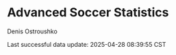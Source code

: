 # Advanced Soccer Statistics
Denis Ostroushko

<!-- gfm -->

Last successful data update: 2025-04-28 08:39:55 CST
